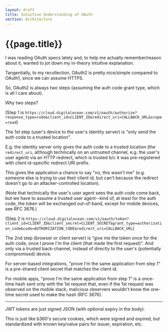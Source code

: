 ```yaml
---
layout: draft
title: Intuitive Understanding of OAuth
section: Architecture
---
```


{{page.title}}
==============

I was reading OAuth specs lately and, to help me actually remember/reason about it, wanted to jot down my in-theory intuitive explanation.

Tangentially, to my recollection, OAuth2 is pretty nice/simple compared to OAuth1, since we can assume HTTPS.

So, OAuth2 is always two steps (assuming the auth code grant type, which is all I care about).

Why two steps?

(Step 1 is `https://cloud.digitalocean.com/v1/oauth/authorize?response_type=code&client_id=CLIENT_ID&redirect_uri=CALLBACK_URL&scope=read`)

The 1st step (user's device to the user's identity server) is "only send the auth code to a trusted location".

E.g. the identity server only gives the auth code to a trusted location (the `redirect_uri`, although technically on an untrusted channel, e.g. the user's user agent) via an HTTP redirect, which is trusted b/c it was pre-registered with client id-specific redirect URI prefix.

This gives the application a chance to say "no, this wasn't me" (e.g. someone else is trying to use their client id, but can't because the redirect doesn't go to an attacker-controlled location).

(Note that technically the user's user agent sees the auth code come back, but we have to assume a trusted user agent--kind of, at least for the auth code, the token will be exchanged out-of-band, except for mobile devices, see RFC 3676.)

(Step 2 is `https://cloud.digitalocean.com/v1/oauth/token?client_id=CLIENT_ID&client_secret=CLIENT_SECRET&grant_type=authorization_code&code=AUTHORIZATION_CODE&redirect_uri=CALLBACK_URL`)

The 2nd step (browser or client server) is "give me the token once for the auth code, once I prove I'm the client (that made the first request)". And only via a trusted back-channel, instead of directly to the user's (potentially compromised) device.

For server-based integrations, "prove I'm the same application from step 1" is a pre-shared client secret that matches the client id.

For mobile apps, "prove I'm the same application from step 1" is a once-time hash sent only with the 1st request that, even if the 1st request was observed on the mobile stack, malicious observers wouldn't know the one-time secret used to make the hash (RFC 3676).

---

JWT tokens are just signed JSON (with optional expiry in the body).

This is just like b360's secure cookies, which were signed and expired, but standardized with known key/value pairs for issuer, expiration, etc.


